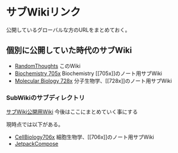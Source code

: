 # サブWikiリンク

公開しているグローバルな方のURLをまとめておく。

## 個別に公開していた時代のサブWiki

- [RandomThoughts](https://karino2.github.io/RandomThoughts/Home) このWiki
- [Biochemistry 705x](https://karino2.github.io/Biochemistry705x/Home) Biochemistry [[705x]]のノート用サブWiki
- [Molecular Biology 728x](https://karino2.github.io/MolecularBiology728x/Home) 分子生物学、[[728x]]のノート用サブWiki

### SubWikiのサブディレクトリ

[サブWiki公開用Wiki](https://karino2.github.io/SubWiki/Home) 今後はここにまとめていく事にする

現時点では以下がある。

- [CellBiology706x](https://karino2.github.io/SubWiki/CellBiology706x/Home) 細胞生物学、[[706x]]のノート用サブWiki
- [JetpackCompose](https://karino2.github.io/SubWiki/JetpackCompose/Home)